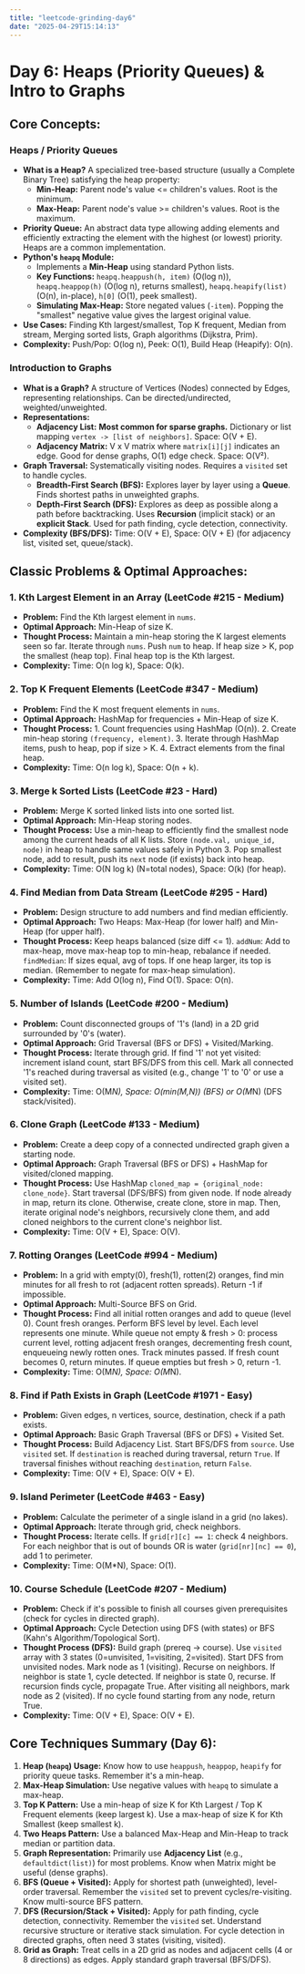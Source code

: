 ```yaml
---
title: "leetcode-grinding-day6"
date: "2025-04-29T15:14:13"
---
```


# Day 6: Heaps (Priority Queues) & Intro to Graphs

## Core Concepts:

### Heaps / Priority Queues

* **What is a Heap?** A specialized tree-based structure (usually a Complete Binary Tree) satisfying the heap property:
    * **Min-Heap:** Parent node's value <= children's values. Root is the minimum.
    * **Max-Heap:** Parent node's value >= children's values. Root is the maximum.
* **Priority Queue:** An abstract data type allowing adding elements and efficiently extracting the element with the highest (or lowest) priority. Heaps are a common implementation.
* **Python's `heapq` Module:**
    * Implements a **Min-Heap** using standard Python lists.
    * **Key Functions:** `heapq.heappush(h, item)` (O(log n)), `heapq.heappop(h)` (O(log n), returns smallest), `heapq.heapify(list)` (O(n), in-place), `h[0]` (O(1), peek smallest).
    * **Simulating Max-Heap:** Store negated values (`-item`). Popping the "smallest" negative value gives the largest original value.
* **Use Cases:** Finding Kth largest/smallest, Top K frequent, Median from stream, Merging sorted lists, Graph algorithms (Dijkstra, Prim).
* **Complexity:** Push/Pop: O(log n), Peek: O(1), Build Heap (Heapify): O(n).

### Introduction to Graphs

* **What is a Graph?** A structure of Vertices (Nodes) connected by Edges, representing relationships. Can be directed/undirected, weighted/unweighted.
* **Representations:**
    * **Adjacency List:** **Most common for sparse graphs.** Dictionary or list mapping `vertex -> [list of neighbors]`. Space: O(V + E).
    * **Adjacency Matrix:** V x V matrix where `matrix[i][j]` indicates an edge. Good for dense graphs, O(1) edge check. Space: O(V²).
* **Graph Traversal:** Systematically visiting nodes. Requires a `visited` set to handle cycles.
    * **Breadth-First Search (BFS):** Explores layer by layer using a **Queue**. Finds shortest paths in unweighted graphs.
    * **Depth-First Search (DFS):** Explores as deep as possible along a path before backtracking. Uses **Recursion** (implicit stack) or an **explicit Stack**. Used for path finding, cycle detection, connectivity.
* **Complexity (BFS/DFS):** Time: O(V + E), Space: O(V + E) (for adjacency list, visited set, queue/stack).


## Classic Problems & Optimal Approaches:

### 1. Kth Largest Element in an Array (LeetCode #215 - Medium)

* **Problem:** Find the Kth largest element in `nums`.
* **Optimal Approach:** Min-Heap of size K.
* **Thought Process:** Maintain a min-heap storing the K largest elements seen so far. Iterate through `nums`. Push `num` to heap. If heap size > K, pop the smallest (heap top). Final heap top is the Kth largest.
* **Complexity:** Time: O(n log k), Space: O(k).

### 2. Top K Frequent Elements (LeetCode #347 - Medium)

* **Problem:** Find the K most frequent elements in `nums`.
* **Optimal Approach:** HashMap for frequencies + Min-Heap of size K.
* **Thought Process:** 1. Count frequencies using HashMap (O(n)). 2. Create min-heap storing `(frequency, element)`. 3. Iterate through HashMap items, push to heap, pop if size > K. 4. Extract elements from the final heap.
* **Complexity:** Time: O(n log k), Space: O(n + k).

### 3. Merge k Sorted Lists (LeetCode #23 - Hard)

* **Problem:** Merge K sorted linked lists into one sorted list.
* **Optimal Approach:** Min-Heap storing nodes.
* **Thought Process:** Use a min-heap to efficiently find the smallest node among the current heads of all K lists. Store `(node.val, unique_id, node)` in heap to handle same values safely in Python 3. Pop smallest node, add to result, push its `next` node (if exists) back into heap.
* **Complexity:** Time: O(N log k) (N=total nodes), Space: O(k) (for heap).

### 4. Find Median from Data Stream (LeetCode #295 - Hard)

* **Problem:** Design structure to add numbers and find median efficiently.
* **Optimal Approach:** Two Heaps: Max-Heap (for lower half) and Min-Heap (for upper half).
* **Thought Process:** Keep heaps balanced (size diff <= 1). `addNum`: Add to max-heap, move max-heap top to min-heap, rebalance if needed. `findMedian`: If sizes equal, avg of tops. If one heap larger, its top is median. (Remember to negate for max-heap simulation).
* **Complexity:** Time: Add O(log n), Find O(1). Space: O(n).

### 5. Number of Islands (LeetCode #200 - Medium)

* **Problem:** Count disconnected groups of '1's (land) in a 2D grid surrounded by '0's (water).
* **Optimal Approach:** Grid Traversal (BFS or DFS) + Visited/Marking.
* **Thought Process:** Iterate through grid. If find '1' not yet visited: increment island count, start BFS/DFS from this cell. Mark all connected '1's reached during traversal as visited (e.g., change '1' to '0' or use a visited set).
* **Complexity:** Time: O(M*N), Space: O(min(M,N)) (BFS) or O(M*N) (DFS stack/visited).

### 6. Clone Graph (LeetCode #133 - Medium)

* **Problem:** Create a deep copy of a connected undirected graph given a starting node.
* **Optimal Approach:** Graph Traversal (BFS or DFS) + HashMap for visited/cloned mapping.
* **Thought Process:** Use HashMap `cloned_map = {original_node: clone_node}`. Start traversal (DFS/BFS) from given node. If node already in map, return its clone. Otherwise, create clone, store in map. Then, iterate original node's neighbors, recursively clone them, and add cloned neighbors to the current clone's neighbor list.
* **Complexity:** Time: O(V + E), Space: O(V).

### 7. Rotting Oranges (LeetCode #994 - Medium)

* **Problem:** In a grid with empty(0), fresh(1), rotten(2) oranges, find min minutes for all fresh to rot (adjacent rotten spreads). Return -1 if impossible.
* **Optimal Approach:** Multi-Source BFS on Grid.
* **Thought Process:** Find all initial rotten oranges and add to queue (level 0). Count fresh oranges. Perform BFS level by level. Each level represents one minute. While queue not empty & fresh > 0: process current level, rotting adjacent fresh oranges, decrementing fresh count, enqueueing newly rotten ones. Track minutes passed. If fresh count becomes 0, return minutes. If queue empties but fresh > 0, return -1.
* **Complexity:** Time: O(M*N), Space: O(M*N).

### 8. Find if Path Exists in Graph (LeetCode #1971 - Easy)

* **Problem:** Given edges, n vertices, source, destination, check if a path exists.
* **Optimal Approach:** Basic Graph Traversal (BFS or DFS) + Visited Set.
* **Thought Process:** Build Adjacency List. Start BFS/DFS from `source`. Use `visited` set. If `destination` is reached during traversal, return `True`. If traversal finishes without reaching `destination`, return `False`.
* **Complexity:** Time: O(V + E), Space: O(V + E).

### 9. Island Perimeter (LeetCode #463 - Easy)

* **Problem:** Calculate the perimeter of a single island in a grid (no lakes).
* **Optimal Approach:** Iterate through grid, check neighbors.
* **Thought Process:** Iterate cells. If `grid[r][c] == 1`: check 4 neighbors. For each neighbor that is out of bounds OR is water (`grid[nr][nc] == 0`), add 1 to perimeter.
* **Complexity:** Time: O(M*N), Space: O(1).

### 10. Course Schedule (LeetCode #207 - Medium)

* **Problem:** Check if it's possible to finish all courses given prerequisites (check for cycles in directed graph).
* **Optimal Approach:** Cycle Detection using DFS (with states) or BFS (Kahn's Algorithm/Topological Sort).
* **Thought Process (DFS):** Build graph (prereq -> course). Use `visited` array with 3 states (0=unvisited, 1=visiting, 2=visited). Start DFS from unvisited nodes. Mark node as 1 (visiting). Recurse on neighbors. If neighbor is state 1, cycle detected. If neighbor is state 0, recurse. If recursion finds cycle, propagate True. After visiting all neighbors, mark node as 2 (visited). If no cycle found starting from any node, return True.
* **Complexity:** Time: O(V + E), Space: O(V + E).


## Core Techniques Summary (Day 6):

1.  **Heap (`heapq`) Usage:** Know how to use `heappush`, `heappop`, `heapify` for priority queue tasks. Remember it's a min-heap.
2.  **Max-Heap Simulation:** Use negative values with `heapq` to simulate a max-heap.
3.  **Top K Pattern:** Use a min-heap of size K for Kth Largest / Top K Frequent elements (keep largest k). Use a max-heap of size K for Kth Smallest (keep smallest k).
4.  **Two Heaps Pattern:** Use a balanced Max-Heap and Min-Heap to track median or partition data.
5.  **Graph Representation:** Primarily use **Adjacency List** (e.g., `defaultdict(list)`) for most problems. Know when Matrix might be useful (dense graphs).
6.  **BFS (Queue + Visited):** Apply for shortest path (unweighted), level-order traversal. Remember the `visited` set to prevent cycles/re-visiting. Know multi-source BFS pattern.
7.  **DFS (Recursion/Stack + Visited):** Apply for path finding, cycle detection, connectivity. Remember the `visited` set. Understand recursive structure or iterative stack simulation. For cycle detection in directed graphs, often need 3 states (visiting, visited).
8.  **Grid as Graph:** Treat cells in a 2D grid as nodes and adjacent cells (4 or 8 directions) as edges. Apply standard graph traversal (BFS/DFS).


